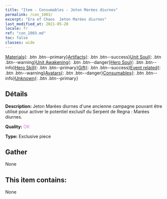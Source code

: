 ```yaml
---
title: "Item - Consumables - Jeton Marées diurnes"
permalink: /con_1003/
excerpt: "Era of Chaos  Jeton Marées diurnes"
last_modified_at: 2021-05-28
locale: fr
ref: "con_1003.md"
toc: false
classes: wide
---
```

 [Materials](/ItemsFR/){: .btn .btn--primary}[Artifacts](/ItemsFR/Artifacts/){: .btn .btn--success}[Unit Soul](/ItemsFR/UnitSoul/){: .btn .btn--warning}[Unit Awakening](/ItemsFR/UnitAwakening/){: .btn .btn--danger}[Hero Soul](/ItemsFR/HeroSoul/){: .btn .btn--info}[Hero Skill](/ItemsFR/HeroSkill/){: .btn .btn--primary}[Gift](/ItemsFR/Gift/){: .btn .btn--success}[Event related](/ItemsFR/Events/){: .btn .btn--warning}[Avatars](/ItemsFR/Avatars/){: .btn .btn--danger}[Consumables](/ItemsFR/Consumables/){: .btn .btn--info}[Unknown](/ItemsFR/Unknown/){: .btn .btn--primary}

## Détails
 **Description:** Jeton Marées diurnes d'une ancienne campagne pouvant être utilisé pour activer le potentiel exclusif du Serpent de Regna : Marées diurnes.

 **Quality:** <span style="color: #DA70D6">OK</span>

 **Type:** Exclusive piece

## Gather

  None

## This item contains:

  None

